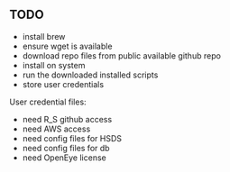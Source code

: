 ## TODO
 - install brew
 - ensure wget is available
 - download repo files from public available github repo
 - install on system
 - run the downloaded installed scripts
 - store user credentials

User credential files:
- need R_S github access
- need AWS access
- need config files for HSDS
- need config files for db
- need OpenEye license
